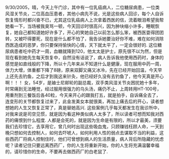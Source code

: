 9/30/2005，晴，今天上午门诊，其中有一位乳癌病人，二位糖尿病患，一位类风湿关节炎，二位高血压患者，其他小病先不说，光是这些病人回诊，每个人自诉恢复情形时都兴奋不已，尤其这位乳癌病人上次拿着西医的信，流着眼泪希望我帮她看一下，当场被我臭骂一顿，今天回诊时很高兴，因为肿块缩小许多，睡眠恢复，她自己都知道她好许多了，开心的笑她自己以前怎么那么笨，被西医耍得团团转，又被吓得要死，现在是什么都不怕了，我告诉她要治好你不难，难在如何消除西医造成的恶梦，你只要保持愉快的心情，天下就太平了，一定会很好的.
这位糖尿病患者吃中药才一周，血糖就降到120，他太太是护士，原先很不以为然，但是现在看到她先生每天恢复中，自然没有话说了，病人告诉我他使用西药时，身体的感觉是如直线般的下降，所以十几年来从不知道什么是健康，现在服用中药一周，体力大增，体重都下降了8磅，原来双脚又痛又冰冷，先在已经开始回温，今天早上还先去钓鱼，之后才到我这来针灸，他已经好久没有去钓鱼了，他今天真是开心啊！！！
女，54岁，是廸士尼邮轮的副总裁，双手类风湿关节炎困扰她十多年，时常痛到无法睡觉，经过服用很强力的乌头汤，痛仍不止，上周转用HT-100号，用重剂到三餐饭后各40粒，今天来开心的跟我打五，就是拍手，自诉痛全去了，连变形的关节都恢复过来了，此金发美女本就很美，再加上痛去后的开心，读者想想她的人生又恢复正常了，真是替她高兴.
这些案例几乎每天都发生在我诊所中，对我来说是司空见惯，就是因为看这种类似病人太多了，所以读者可想而知我对西药的痛恨到什么程度.
人都是会死的，就是因为生命是有限的，所以才最美，须要我们去珍惜它，去享用它，曾几何时出现这些吸血鬼，只顾赚钱枉顾人命，一天到晚只想如何去控制人，如何去吓唬人，如何利用人性的弱点去谋取不当的利益，这些西药厂将病人控制住时，他们可曾想到病人的生活质量，病人背后所隐藏的忧虑呢？读者记住只要远离西药厂，你的人生将重新开始，你的人生将充满温馨幸福的，请珍惜你的生命，不要再去做西药厂的白老鼠了.